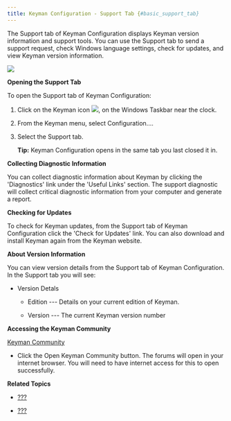 ```yaml
---
title: Keyman Configuration - Support Tab {#basic_support_tab}
---
```


The Support tab of Keyman Configuration displays Keyman version
information and support tools. You can use the Support tab to send a
support request, check Windows language settings, check for updates, and
view Keyman version information.

![](../desktop_images/tab-support.png)

**Opening the Support Tab**

To open the Support tab of Keyman Configuration:

1.  Click on the Keyman icon ![](../desktop_images/icon-keyman.png), on the
    Windows Taskbar near the clock.

2.  From the Keyman menu, select Configuration....

3.  Select the Support tab.

    **Tip:**
    Keyman Configuration opens in the same tab you last closed it in.

**Collecting Diagnostic Information**

You can collect diagnostic information about Keyman by clicking the
\'Diagnostics\' link under the \'Useful Links\' section. The support
diagnostic will collect critical diagnostic information from your
computer and generate a report.

**Checking for Updates**

To check for Keyman updates, from the Support tab of Keyman
Configuration click the \'Check for Updates\' link. You can also
download and install Keyman again from the Keyman website.

**About Version Information**

You can view version details from the Support tab of Keyman
Configuration. In the Support tab you will see:

-   Version Detals
    -   Edition --- Details on your current edition of Keyman.

    -   Version --- The current Keyman version number

**Accessing the Keyman Community**

[Keyman Community](https://community.software.sil.org/c/keyman)

-   Click the Open Keyman Community button. The forums will open in your
    internet browser. You will need to have internet access for this to
    open successfully.

**Related Topics**

-   [???](#basic_config_menu)

-   [???](#start_download-and-install-keyman)
